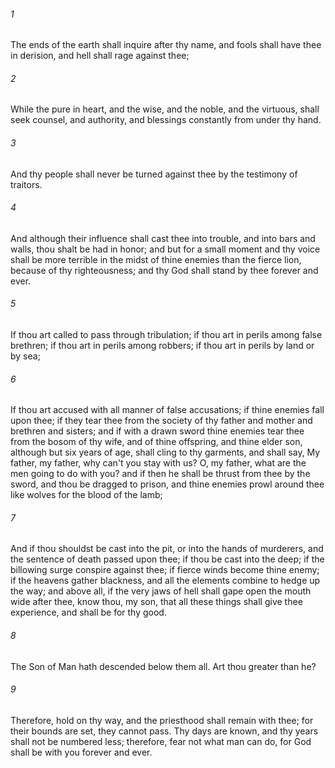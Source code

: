 ###### 1
The ends of the earth shall inquire after thy name, and fools shall have thee in derision, and hell shall rage against thee;

###### 2
While the pure in heart, and the wise, and the noble, and the virtuous, shall seek counsel, and authority, and blessings constantly from under thy hand.

###### 3
And thy people shall never be turned against thee by the testimony of traitors.

###### 4
And although their influence shall cast thee into trouble, and into bars and walls, thou shalt be had in honor; and but for a small moment and thy voice shall be more terrible in the midst of thine enemies than the fierce lion, because of thy righteousness; and thy God shall stand by thee forever and ever.

###### 5
If thou art called to pass through tribulation; if thou art in perils among false brethren; if thou art in perils among robbers; if thou art in perils by land or by sea;

###### 6
If thou art accused with all manner of false accusations; if thine enemies fall upon thee; if they tear thee from the society of thy father and mother and brethren and sisters; and if with a drawn sword thine enemies tear thee from the bosom of thy wife, and of thine offspring, and thine elder son, although but six years of age, shall cling to thy garments, and shall say, My father, my father, why can't you stay with us? O, my father, what are the men going to do with you? and if then he shall be thrust from thee by the sword, and thou be dragged to prison, and thine enemies prowl around thee like wolves for the blood of the lamb;

###### 7
And if thou shouldst be cast into the pit, or into the hands of murderers, and the sentence of death passed upon thee; if thou be cast into the deep; if the billowing surge conspire against thee; if fierce winds become thine enemy; if the heavens gather blackness, and all the elements combine to hedge up the way; and above all, if the very jaws of hell shall gape open the mouth wide after thee, know thou, my son, that all these things shall give thee experience, and shall be for thy good.

###### 8
The Son of Man hath descended below them all. Art thou greater than he?

###### 9
Therefore, hold on thy way, and the priesthood shall remain with thee; for their bounds are set, they cannot pass. Thy days are known, and thy years shall not be numbered less; therefore, fear not what man can do, for God shall be with you forever and ever.

